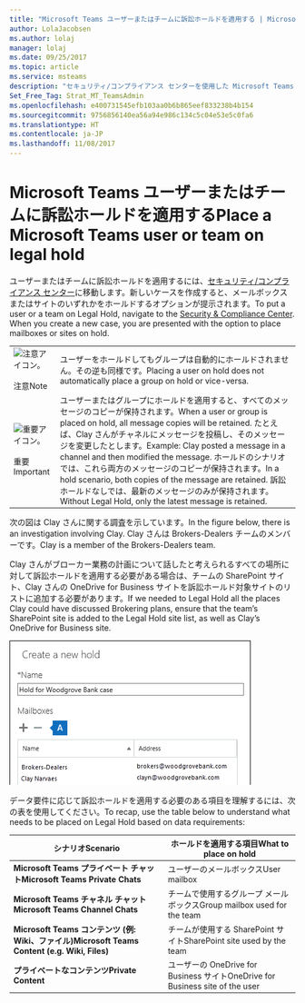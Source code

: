 ```yaml
---
title: "Microsoft Teams ユーザーまたはチームに訴訟ホールドを適用する | Microsoft サポート"
author: LolaJacobsen
ms.author: lolaj
manager: lolaj
ms.date: 09/25/2017
ms.topic: article
ms.service: msteams
description: "セキュリティ/コンプライアンス センターを使用した Microsoft Teams のユーザーまたはチームへの訴訟ホールドの適用と、データ要件に基づいて訴訟ホールドを適用する必要のある項目について説明します。"
Set_Free_Tag: Strat_MT_TeamsAdmin
ms.openlocfilehash: e400731545efb103aa0b6b865eef833238b4b154
ms.sourcegitcommit: 9756856140ea56a94e986c134c5c04e53e5c0fa6
ms.translationtype: HT
ms.contentlocale: ja-JP
ms.lasthandoff: 11/08/2017
---
```

<a name="place-a-microsoft-teams-user-or-team-on-legal-hold"></a><span data-ttu-id="35ff6-103">Microsoft Teams ユーザーまたはチームに訴訟ホールドを適用する</span><span class="sxs-lookup"><span data-stu-id="35ff6-103">Place a Microsoft Teams user or team on legal hold</span></span>
==================================================

<span data-ttu-id="35ff6-p101">ユーザーまたはチームに訴訟ホールドを適用するには、[セキュリティ/コンプライアンス センター](https://go.microsoft.com/fwlink/?linkid=854628)に移動します。新しいケースを作成すると、メールボックスまたはサイトのいずれかをホールドするオプションが提示されます。</span><span class="sxs-lookup"><span data-stu-id="35ff6-p101">To put a user or a team on Legal Hold, navigate to the [Security & Compliance Center](https://go.microsoft.com/fwlink/?linkid=854628). When you create a new case, you are presented with the option to place mailboxes or sites on hold.</span></span>

|||
|---------|---------|
|![注意アイコン。](media/Place_a_Microsoft_Teams_user_or_team_on_legal_hold_image1.png)<br></br> <span data-ttu-id="35ff6-107">注意</span><span class="sxs-lookup"><span data-stu-id="35ff6-107">Note</span></span>     |<span data-ttu-id="35ff6-108">ユーザーをホールドしてもグループは自動的にホールドされません。その逆も同様です。</span><span class="sxs-lookup"><span data-stu-id="35ff6-108">Placing a user on hold does not automatically place a group on hold or vice-versa.</span></span>         |
|![重要アイコン。](media/Place_a_Microsoft_Teams_user_or_team_on_legal_hold_image2.png)<br></br> <span data-ttu-id="35ff6-110">重要</span><span class="sxs-lookup"><span data-stu-id="35ff6-110">Important</span></span>     |<span data-ttu-id="35ff6-111">ユーザーまたはグループにホールドを適用すると、すべてのメッセージのコピーが保持されます。</span><span class="sxs-lookup"><span data-stu-id="35ff6-111">When a user or group is placed on hold, all message copies will be retained.</span></span> <span data-ttu-id="35ff6-112">たとえば、Clay さんがチャネルにメッセージを投稿し、そのメッセージを変更したとします。</span><span class="sxs-lookup"><span data-stu-id="35ff6-112">Example: Clay posted a message in a channel and then modified the message.</span></span> <span data-ttu-id="35ff6-113">ホールドのシナリオでは、これら両方のメッセージのコピーが保持されます。</span><span class="sxs-lookup"><span data-stu-id="35ff6-113">In a hold scenario, both copies of the message are retained.</span></span> <span data-ttu-id="35ff6-114">訴訟ホールドなしでは、最新のメッセージのみが保持されます。</span><span class="sxs-lookup"><span data-stu-id="35ff6-114">Without Legal Hold, only the latest message is retained.</span></span>         |

<span data-ttu-id="35ff6-115">次の図は Clay さんに関する調査を示しています。</span><span class="sxs-lookup"><span data-stu-id="35ff6-115">In the figure below, there is an investigation involving Clay.</span></span> <span data-ttu-id="35ff6-116">Clay さんは Brokers-Dealers チームのメンバーです。</span><span class="sxs-lookup"><span data-stu-id="35ff6-116">Clay is a member of the Brokers-Dealers team.</span></span>

<span data-ttu-id="35ff6-117">Clay さんがブローカー業務の計画について話したと考えられるすべての場所に対して訴訟ホールドを適用する必要がある場合は、チームの SharePoint サイト、Clay さんの OneDrive for Business サイトを訴訟ホールド対象サイトのリストに追加する必要があります。</span><span class="sxs-lookup"><span data-stu-id="35ff6-117">If we needed to Legal Hold all the places Clay could have discussed Brokering plans, ensure that the team’s SharePoint site is added to the Legal Hold site list, as well as Clay’s OneDrive for Business site.</span></span>

![[新しいルール/ポリシー リストの作成] ダイアログ ボックスのスクリーンショット。](media/Place_a_Microsoft_Teams_user_or_team_on_legal_hold_image3.png)

<span data-ttu-id="35ff6-119">データ要件に応じて訴訟ホールドを適用する必要のある項目を理解するには、次の表を使用してください。</span><span class="sxs-lookup"><span data-stu-id="35ff6-119">To recap, use the table below to understand what needs to be placed on Legal Hold based on data requirements:</span></span>

|<span data-ttu-id="35ff6-120">シナリオ</span><span class="sxs-lookup"><span data-stu-id="35ff6-120">Scenario</span></span>  |<span data-ttu-id="35ff6-121">ホールドを適用する項目</span><span class="sxs-lookup"><span data-stu-id="35ff6-121">What to place on hold</span></span>  |
|---------|---------|
|<span data-ttu-id="35ff6-122">**Microsoft Teams プライベート チャット**</span><span class="sxs-lookup"><span data-stu-id="35ff6-122">**Microsoft Teams Private Chats**</span></span>     |<span data-ttu-id="35ff6-123">ユーザーのメールボックス</span><span class="sxs-lookup"><span data-stu-id="35ff6-123">User mailbox</span></span>         |
|<span data-ttu-id="35ff6-124">**Microsoft Teams チャネル チャット**</span><span class="sxs-lookup"><span data-stu-id="35ff6-124">**Microsoft Teams Channel Chats**</span></span>    |<span data-ttu-id="35ff6-125">チームで使用するグループ メールボックス</span><span class="sxs-lookup"><span data-stu-id="35ff6-125">Group mailbox used for the team</span></span>         |
|<span data-ttu-id="35ff6-126">**Microsoft Teams コンテンツ (例: Wiki、ファイル)**</span><span class="sxs-lookup"><span data-stu-id="35ff6-126">**Microsoft Teams Content (e.g. Wiki, Files)**</span></span>     |<span data-ttu-id="35ff6-127">チームが使用する SharePoint サイト</span><span class="sxs-lookup"><span data-stu-id="35ff6-127">SharePoint site used by the team</span></span>         |
|<span data-ttu-id="35ff6-128">**プライベートなコンテンツ**</span><span class="sxs-lookup"><span data-stu-id="35ff6-128">**Private Content**</span></span>     |<span data-ttu-id="35ff6-129">ユーザーの OneDrive for Business サイト</span><span class="sxs-lookup"><span data-stu-id="35ff6-129">OneDrive for Business site of the user</span></span>         |
